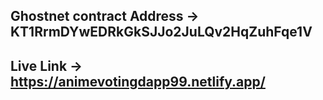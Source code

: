 ## Ghostnet contract Address -> KT1RrmDYwEDRkGkSJJo2JuLQv2HqZuhFqe1V
## Live Link -> https://animevotingdapp99.netlify.app/
